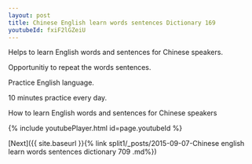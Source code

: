 ```yaml
---
layout: post
title: Chinese English learn words sentences Dictionary 169 
youtubeId: fxiF2lGZeiU
---
```

 
 
Helps to learn English words and sentences for Chinese speakers.

Opportunitiy to repeat the words sentences. 

Practice English language. 
 
10 minutes practice every day. 
 
How to learn English words and sentences for Chinese speakers 
 
{% include youtubePlayer.html id=page.youtubeId %}
 
 
[Next]({{ site.baseurl }}{% link  split1/_posts/2015-09-07-Chinese english learn words sentences dictionary 709 .md%})
 
